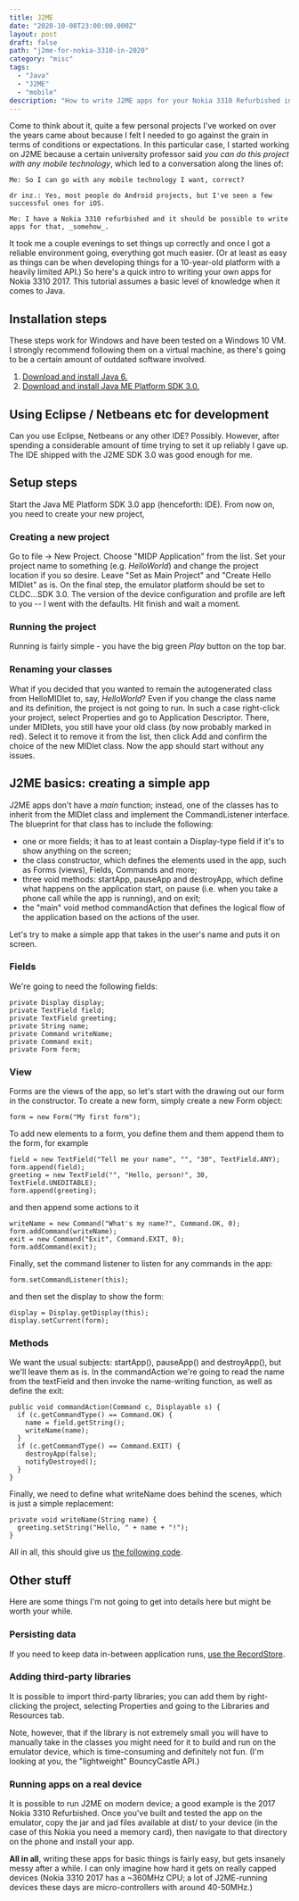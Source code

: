 ```yaml
---
title: J2ME
date: "2020-10-08T23:00:00.000Z"
layout: post
draft: false
path: "j2me-for-nokia-3310-in-2020"
category: "misc"
tags:
  - "Java"
  - "J2ME"
  - "mobile"
description: "How to write J2ME apps for your Nokia 3310 Refurbished in 2020."
---
```


Come to think about it, quite a few personal projects I've worked on over the years came about because I felt I needed to go against the grain in terms of conditions or expectations. In this particular case, I started working on J2ME because a certain university professor said _you can do this project with any mobile technology_, which led to a conversation along the lines of:
```
Me: So I can go with any mobile technology I want, correct?

dr inz.: Yes, most people do Android projects, but I've seen a few successful ones for iOS.

Me: I have a Nokia 3310 refurbished and it should be possible to write apps for that, _somehow_.
```
It took me a couple evenings to set things up correctly and once I got a reliable environment going, everything got much easier. (Or at least as easy as things can be when developing things for a 10-year-old platform with a heavily limited API.) So here's a quick intro to writing your own apps for Nokia 3310 2017. This tutorial assumes a basic level of knowledge when it comes to Java.

## Installation steps
These steps work for Windows and have been tested on a Windows 10 VM. I strongly recommend following them on a virtual machine, as there's going to be a certain amount of outdated software involved.

1. [Download and install Java 6.](https://www.oracle.com/java/technologies/javase-java-archive-javase6-downloads.html)
2. [Download and install Java ME Platform SDK 3.0.](https://www.oracle.com/java/technologies/javame-sdk/java-me-sdk-v30.html)

## Using Eclipse / Netbeans etc for development
Can you use Eclipse, Netbeans or any other IDE? Possibly. However, after spending a considerable amount of time trying to set it up reliably I gave up. The IDE shipped with the J2ME SDK 3.0 was good enough for me.

## Setup steps
Start the Java ME Platform SDK 3.0 app (henceforth: IDE). From now on, you need to create your new project, 

### Creating a new project
Go to file -> New Project. Choose "MIDP Application" from the list. Set your project name to something (e.g. _HelloWorld_) and change the project location if you so desire. Leave "Set as Main Project" and "Create Hello MIDlet" as is. On the final step, the emulator platform should be set to CLDC...SDK 3.0. The version of the device configuration and profile are left to you -- I went with the defaults. Hit finish and wait a moment.

### Running the project
Running is fairly simple - you have the big green _Play_ button on the top bar.

### Renaming your classes
What if you decided that you wanted to remain the autogenerated class from HelloMIDlet to, say, _HelloWorld_? Even if you change the class name and its definition, the project is not going to run. In such a case right-click your project, select Properties and go to Application Descriptor. There, under MIDlets, you still have your old class (by now probably marked in red). Select it to remove it from the list, then click Add and confirm the choice of the new MIDlet class. Now the app should start without any issues.

## J2ME basics: creating a simple app
J2ME apps don't have a _main_ function; instead, one of the classes has to inherit from the MIDlet class and implement the CommandListener interface. The blueprint for that class has to include the following:
* one or more fields; it has to at least contain a Display-type field if it's to show anything on the screen;
* the class constructor, which defines the elements used in the app, such as Forms (views), Fields, Commands and more;
* three void methods: startApp, pauseApp and destroyApp, which define what happens on the application start, on pause (i.e. when you take a phone call while the app is running), and on exit;
* the "main" void method commandAction that defines the logical flow of the application based on the actions of the user.

Let's try to make a simple app that takes in the user's name and puts it on screen.

### Fields
We're going to need the following fields:
```
private Display display;
private TextField field;
private TextField greeting;
private String name;
private Command writeName;
private Command exit;
private Form form;
```


### View
Forms are the views of the app, so let's start with the drawing out our form in the constructor. To create a new form, simply create a new Form object:
```
form = new Form("My first form");
```
To add new elements to a form, you define them and them append them to the form, for example
``` 
field = new TextField("Tell me your name", "", "30", TextField.ANY);
form.append(field);
greeting = new TextField("", "Hello, person!", 30, TextField.UNEDITABLE);
form.append(greeting);
```
and then append some actions to it
```
writeName = new Command("What's my name?", Command.OK, 0);
form.addCommand(writeName);
exit = new Command("Exit", Command.EXIT, 0);
form.addCommand(exit);
```
Finally, set the command listener to listen for any commands in the app:
```
form.setCommandListener(this);
```
and then set the display to show the form:
```
display = Display.getDisplay(this);
display.setCurrent(form);
```

### Methods
We want the usual subjects: startApp(), pauseApp() and destroyApp(), but we'll leave them as is. In the commandAction we're going to read the name from the textField and then invoke the name-writing function, as well as define the exit:
```
public void commandAction(Command c, Displayable s) {
  if (c.getCommandType() == Command.OK) {
    name = field.getString();
    writeName(name);
  }
  if (c.getCommandType() == Command.EXIT) {
    destroyApp(false);
    notifyDestroyed();
  }
}
```
Finally, we need to define what writeName does behind the scenes, which is just a simple replacement:
```
private void writeName(String name) {
  greeting.setString("Hello, " + name + "!");
}
```

All in all, this should give us [the following code](https://gist.github.com/mkmozgawa/b87d0d2125e924b4802ffdf1de578553).

## Other stuff
Here are some things I'm not going to get into details here but might be worth your while.

### Persisting data
If you need to keep data in-between application runs, [use the RecordStore](https://docs.oracle.com/javame/config/cldc/ref-impl/midp2.0/jsr118/javax/microedition/rms/RecordStore.html).

### Adding third-party libraries
It is possible to import third-party libraries; you can add them by right-clicking the project, selecting Properties and going to the Libraries and Resources tab.

Note, however, that if the library is not extremely small you will have to manually take in the classes you might need for it to build and run on the emulator device, which is time-consuming and definitely not fun. (I'm looking at you, the "lightweight" BouncyCastle API.)

### Running apps on a real device
It is possible to run J2ME on modern device; a good example is the 2017 Nokia 3310 Refurbished. Once you've built and tested the app on the emulator, copy the jar and jad files available at dist/ to your device (in the case of this Nokia you need a memory card), then navigate to that directory on the phone and install your app.

**All in all**, writing these apps for basic things is fairly easy, but gets insanely messy after a while. I can only imagine how hard it gets on really capped devices (Nokia 3310 2017 has a ~360MHz CPU; a lot of J2ME-running devices these days are micro-controllers with around 40-50MHz.)